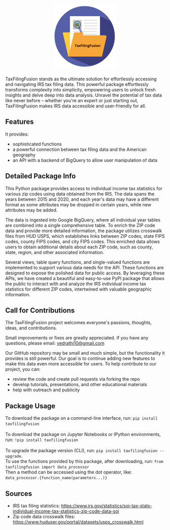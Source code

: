 <h1 align="center">
<img src="https://raw.githubusercontent.com/vrathi101/taxfilingfusion/main/logo/tax_filing_fusion.png" alt="Project Logo" height="200" width="200" style="display: inline-block;">
</h1>
TaxFilingFusion stands as the ultimate solution for effortlessly accessing and navigating IRS tax filing data. This powerful package effortlessly transforms complexity into simplicity, empowering users to unlock fresh insights and delve deep into data analysis. Unravel the potential of tax data like never before – whether you're an expert or just starting out, TaxFilingFusion makes IRS data accessible and user-friendly for all.

## Features

It provides:

- sophisticated functions
- a powerful connection between tax filing data and the American geography
- an API with a backend of BigQuery to allow user manipulation of data

## Detailed Package Info

This Python package provides access to individual income tax statistics for various zip codes using data obtained from the IRS. The data spans the years between 2015 and 2020, and each year's data may have a different format as some attributes may be dropped in certain years, while new attributes may be added.

The data is ingested into Google BigQuery, where all individual year tables are combined into a single comprehensive table. To enrich the ZIP code data and provide more detailed information, the package utilizes crosswalk files from HUD USPS, which establishes links between ZIP codes, state FIPS codes, county FIPS codes, and city FIPS codes. This enriched data allows users to obtain additional details about each ZIP code, such as county, state, region, and other associated information.

Several views, table query functions, and single-valued functions are implemented to support various data needs for the API. These functions are designed to expose the polished data for public access. By leveraging these APIs, we have created a beautiful and easy-to-use PyPI package that allows the public to interact with and analyze the IRS individual income tax statistics for different ZIP codes, intertwined with valuable geographic information.

## Call for Contributions

The TaxFilingFusion project welcomes everyone's passions, thoughts, ideas, and contributions.

Small improvements or fixes are greatly appreciated.
If you have any questions, please email: vedrathi10@gmail.com

Our GitHub repository may be small and much simple, but the functionality it provides is still powerful. Our goal is to continue adding new features to make this data even more accessible for users.
To help contribute to our project, you can:

- review the code and create pull requests via forking the repo
- develop tutorials, presentations, and other educational materials
- help with outreach and publicity

## Package Usage

To download the package on a command-line interface, run:
`pip install taxfilingfusion`
<br>  
To download the package on Jupyter Notebooks or IPython environments, run:
`!pip install taxfilingfusion`
<br>  
To upgrade the package version (CLI), run:
`pip install taxfilingfusion --upgrade`.
<br>
To use the functions provided by this package, after downloading, run:
`from taxfilingfusion import data_processor`
<br>
Then a method can be accessed using the dot operator, like:
`data_processor.{function_name(parameters...)}`

## Sources

- IRS tax filing statistics: https://www.irs.gov/statistics/soi-tax-stats-individual-income-tax-statistics-zip-code-data-soi
- Zip code data crosswalk files: https://www.huduser.gov/portal/datasets/usps_crosswalk.html
